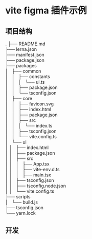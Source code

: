 # vite figma 插件示例

## 项目结构

.
├── README.md  
├── lerna.json  
├── manifest.json  
├── package.json  
├── packages  
│   ├── common  
│   │   ├── constants  
│   │   │   └── ui.ts  
│   │   ├── package.json  
│   │   └── tsconfig.json  
│   ├── core  
│   │   ├── favicon.svg  
│   │   ├── index.html  
│   │   ├── package.json  
│   │   ├── src  
│   │   │   └── index.ts  
│   │   ├── tsconfig.json  
│   │   └── vite.config.ts  
│   └── ui  
│   │   ├── index.html  
│   │   ├── package.json  
│   │   ├── src  
│   │   │   ├── App.tsx  
│   │   │   ├── vite-env.d.ts  
│   │   │   ├── main.tsx  
│   │   ├── tsconfig.json  
│   │   ├── tsconfig.node.json  
│   │   └── vite.config.ts  
├── scripts  
│   └── build.js  
├── tsconfig.json  
└── yarn.lock  

## 开发
